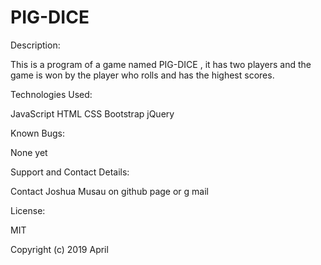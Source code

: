 # PIG-DICE
Description:

This is a program of a game named PIG-DICE , it has two players and the game is won by the player who rolls and has the highest scores.

Technologies Used:

JavaScript
HTML
CSS
Bootstrap
jQuery

Known Bugs:

 None yet

Support and Contact Details:

Contact Joshua Musau on github page or g mail

 License:

 MIT

 Copyright (c) 2019 April
